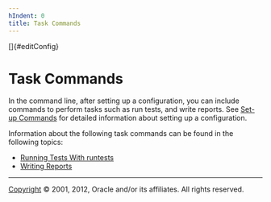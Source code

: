 ```yaml
---
hIndent: 0
title: Task Commands
---
```


[]{#editConfig}

# Task Commands

In the command line, after setting up a configuration, you can include commands to perform tasks
such as run tests, and write reports. See [Set-up Commands](setupCommands.html) for detailed
information about setting up a configuration.

Information about the following task commands can be found in the following topics:

-   [Running Tests With runtests](runTests.html)
-   [Writing Reports](writeReports.html)

----------------------------------------------------------------------------------------------------

[Copyright](../copyright.html) © 2001, 2012, Oracle and/or its affiliates. All rights reserved.
